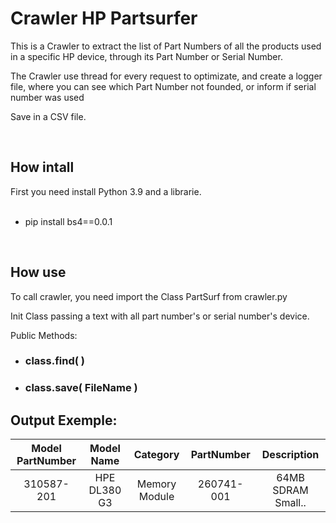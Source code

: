 # Crawler HP Partsurfer
<tr>
This is a Crawler to extract the list of Part Numbers of all the products used in a specific HP device, through its Part Number or Serial Number. 

The Crawler use thread for every request to optimizate, and create a logger file, where you can see which Part Number not founded, or inform if serial number was used

Save in a CSV file.

<br>

## How intall
<tr>
First you need install Python 3.9 and a librarie.
<br><br>

- pip install bs4==0.0.1
<br>

## How use
<tr>
To call crawler, you need import the Class PartSurf from crawler.py

Init Class passing a text with all part number's or serial number's device.

Public Methods:

- ### class.find( )
- ### class.save( FileName )

## Output Exemple:

| Model PartNumber | Model Name | Category | PartNumber | Description |
| :---: | :---: | :---: | :---: | :---: | 
| 310587-201 | HPE DL380 G3 | Memory Module | 260741-001 | 64MB SDRAM Small.. | 
